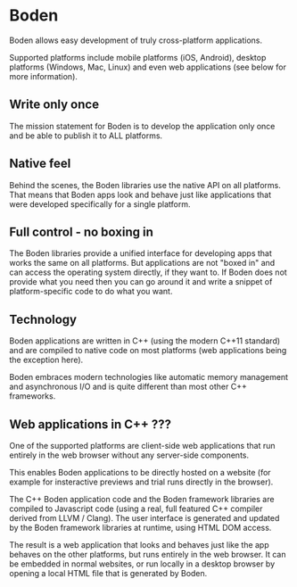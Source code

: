 # Boden

Boden allows easy development of truly cross-platform applications.

Supported platforms include mobile platforms (iOS, Android), desktop platforms (Windows, Mac, Linux) and even
web applications (see below for more information).

## Write only once

The mission statement for Boden is to develop the application only once and be able to publish it to ALL platforms.

## Native feel

Behind the scenes, the Boden libraries use the native API on all platforms. That means that Boden apps look and behave
just like applications that were developed specifically for a single platform.

## Full control - no boxing in

The Boden libraries provide a unified interface for developing apps that works the same on all platforms. But
applications are not "boxed in" and can access the operating system directly, if they want to. If Boden does not
provide what you need then you can go around it and write a snippet of platform-specific code to do what you want.

## Technology

Boden applications are written in C++ (using the modern C++11 standard) and are compiled to native code
on most platforms (web applications being the exception here).

Boden embraces modern technologies like automatic memory management and asynchronous I/O and is quite different
than most other C++ frameworks.

## Web applications in C++ ???

One of the supported platforms are client-side web applications that run entirely in the web browser without any server-side
components.

This enables Boden applications to be directly hosted on a website (for example for insteractive previews and trial runs directly
in the browser).

The C++ Boden application code and the Boden framework libraries are compiled to Javascript code (using a real, full featured C++ compiler derived from LLVM / Clang).
The user interface is generated and updated by the Boden framework libraries at runtime, using HTML DOM access.

The result is a web application that looks and behaves just like the app behaves on the other platforms, but runs entirely in the web browser.
It can be embedded in normal websites, or run locally in a desktop browser by opening a local HTML file that is
generated by Boden.




